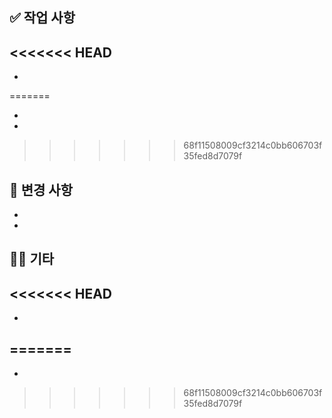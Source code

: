 ## ✅ 작업 사항

<<<<<<< HEAD
- 
- 
=======

-
-
>>>>>>> 68f11508009cf3214c0bb606703f35fed8d7079f

## 📌 변경 사항

-
-

## 🧑‍💻 기타

<<<<<<< HEAD
- 
- 
=======
-
-
>>>>>>> 68f11508009cf3214c0bb606703f35fed8d7079f
